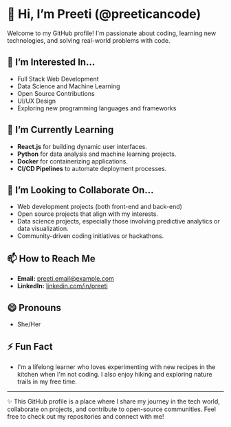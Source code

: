 # 👋 Hi, I’m Preeti (@preeticancode)

Welcome to my GitHub profile! I'm passionate about coding, learning new technologies, and solving real-world problems with code.

## 👀 I’m Interested In...
- Full Stack Web Development
- Data Science and Machine Learning
- Open Source Contributions
- UI/UX Design
- Exploring new programming languages and frameworks

## 🌱 I’m Currently Learning
- **React.js** for building dynamic user interfaces.
- **Python** for data analysis and machine learning projects.
- **Docker** for containerizing applications.
- **CI/CD Pipelines** to automate deployment processes.

## 💞️ I’m Looking to Collaborate On...
- Web development projects (both front-end and back-end)
- Open source projects that align with my interests.
- Data science projects, especially those involving predictive analytics or data visualization.
- Community-driven coding initiatives or hackathons.

## 📫 How to Reach Me
- **Email:** preeti.email@example.com
- **LinkedIn:** [linkedin.com/in/preeti](https://www.linkedin.com/in/preeti-s-89427a134) 


## 😄 Pronouns
- She/Her

## ⚡ Fun Fact
- I'm a lifelong learner who loves experimenting with new recipes in the kitchen when I'm not coding. I also enjoy hiking and exploring nature trails in my free time.

---

✨ This GitHub profile is a place where I share my journey in the tech world, collaborate on projects, and contribute to open-source communities. Feel free to check out my repositories and connect with me!


<!---
preeticancode/preeticancode is a ✨ special ✨ repository because its `README.md` (this file) appears on your GitHub profile.
You can click the Preview link to take a look at your changes.
--->
